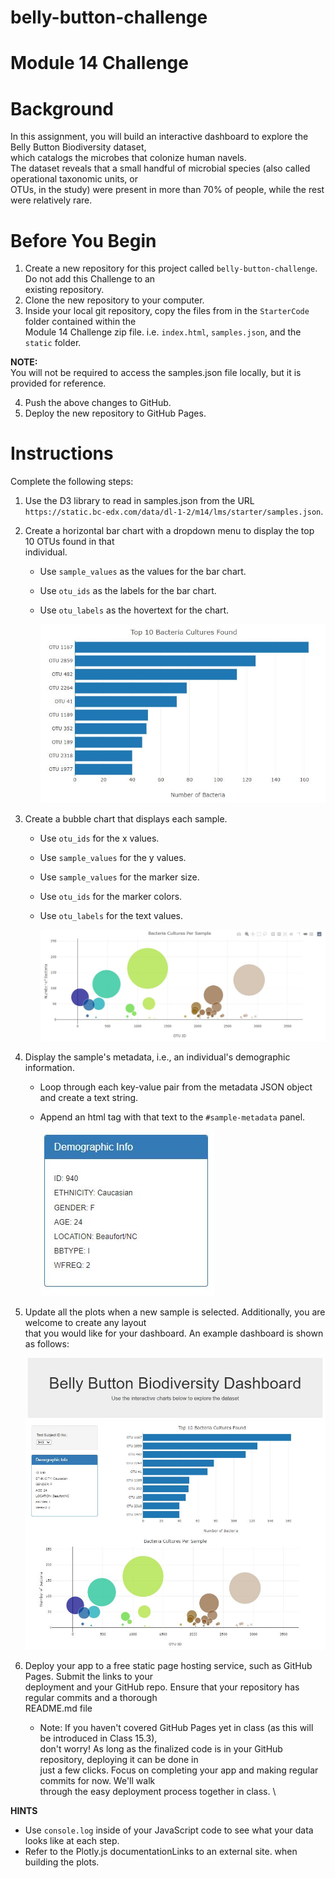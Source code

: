 # belly-button-challenge
#
# Module 14 Challenge

#
# Background
In this assignment, you will build an interactive dashboard to explore the Belly Button Biodiversity dataset,\
which catalogs the microbes that colonize human navels. \
The dataset reveals that a small handful of microbial species (also called operational taxonomic units, or \
OTUs, in the study) were present in more than 70% of people, while the rest were relatively rare.
#
# Before You Begin
1. Create a new repository for this project called `belly-button-challenge`. Do not add this Challenge to an \
existing repository.
2. Clone the new repository to your computer.
3. Inside your local git repository, copy the files from in the `StarterCode` folder contained within the \
Module 14 Challenge zip file. i.e. `index.html`, `samples.json`, and the `static` folder.

**NOTE:** \
You will not be required to access the samples.json file locally, but it is provided for reference.

4. Push the above changes to GitHub.
5. Deploy the new repository to GitHub Pages.

#
# Instructions
Complete the following steps:
1. Use the D3 library to read in samples.json from the URL `https://static.bc-edx.com/data/dl-1-2/m14/lms/starter/samples.json`.
2. Create a horizontal bar chart with a dropdown menu to display the top 10 OTUs found in that \
individual.
    * Use `sample_values` as the values for the bar chart.
    * Use `otu_ids` as the labels for the bar chart.
    * Use `otu_labels` as the hovertext for the chart.

        ![alt text](Images\image.png)

3. Create a bubble chart that displays each sample.
    * Use `otu_ids` for the x values.
    * Use `sample_values` for the y values.
    * Use `sample_values` for the marker size.
    * Use `otu_ids` for the marker colors.
    * Use `otu_labels` for the text values.

        ![alt text](Images\image-1.png)

4. Display the sample's metadata, i.e., an individual's demographic information.
    * Loop through each key-value pair from the metadata JSON object and create a text string.
    * Append an html tag with that text to the `#sample-metadata` panel.

        ![alt text](Images\image-2.png)

5. Update all the plots when a new sample is selected. Additionally, you are welcome to create any layout \
that you would like for your dashboard. An example dashboard is shown as follows:

    ![alt text](Images\image-3.png)

6. Deploy your app to a free static page hosting service, such as GitHub Pages. Submit the links to your \
deployment and your GitHub repo. Ensure that your repository has regular commits and a thorough \
README.md file
    * Note: If you haven't covered GitHub Pages yet in class (as this will be introduced in Class 15.3), \
    don't worry! As long as the finalized code is in your GitHub repository, deploying it can be done in \
    just a few clicks. Focus on completing your app and making regular commits for now. We'll walk \
    through the easy deployment process together in class. \

**HINTS** 
* Use `console.log` inside of your JavaScript code to see what your data looks like at each step.
* Refer to the Plotly.js documentationLinks to an external site. when building the plots.
